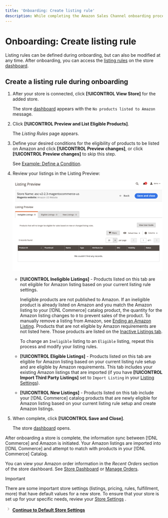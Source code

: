```yaml
---
title: 'Onboarding: Create listing rule'
description: While completing the Amazon Sales Channel onboarding process, create the initial listing rules for generating Amazon listings for your Commerce products.
---
```


# Onboarding: Create listing rule

Listing rules can be defined during onboarding, but can also be modified at any time. After onboarding, you can access the [listing rules](./listing-rules.md) on the store [dashboard](./amazon-store-dashboard.md).

## Create a listing rule during onboarding

1. After your store is connected, click **[!UICONTROL View Store]** for the added store.

   The store [dashboard](./amazon-store-dashboard.md) appears with the `No products listed to Amazon` message.

1. Click **[!UICONTROL Preview and List Eligible Products]**.

   The _Listing Rules_ page appears.

1. Define your desired conditions for the eligibility of products to be listed on Amazon and click **[!UICONTROL Preview changes]**, or click **[!UICONTROL Preview changes]** to skip this step.

   See [Example: Define a Condition](./ob-define-condition-example.md).

1. Review your listings in the Listing Preview:

   ![Listing preview](assets/amazon-ob-listing-preview.png)

   - **[!UICONTROL Ineligible Listings]** - Products listed on this tab are not eligible for Amazon listing based on your current listing rule settings.

      Ineligible products are not published to Amazon. If an ineligible product is already listed on Amazon and you match the Amazon listing to your [!DNL Commerce] catalog product, the quantity for the Amazon listing changes to `0` to prevent sales of the product. To manually remove a listing from Amazon, see [Ending an Amazon Listing](./end-listings-manually.md). Products that are not eligible by Amazon requirements are not listed here. Those products are listed on the [Inactive Listings tab](./inactive-listings.md).

      To change an `Ineligible` listing to an `Eligible` listing, repeat this process and modify your listing rules.

   - **[!UICONTROL Eligible Listings]** - Products listed on this tab are eligible for Amazon listing based on your current listing rule setup and are eligible by Amazon requirements. This tab includes your existing Amazon listings that are imported (if you have **[!UICONTROL Import Third Party Listings]** set to `Import Listing` in your [Listing Settings](./listing-settings.md)).

   - **[!UICONTROL New Listings]** - Products listed on this tab include your [!DNL Commerce] catalog products that are newly eligible for Amazon listing based on your current listing rule setup and create Amazon listings.

1. When complete, click **[!UICONTROL Save and Close]**.

   The store [dashboard](./amazon-store-dashboard.md) opens.

After onboarding a store is complete, the information sync between [!DNL Commerce] and Amazon is initiated. Your Amazon listings are imported into [!DNL Commerce] and attempt to match with products in your [!DNL Commerce] Catalog.

You can view your Amazon order information in the _Recent Orders_ section of the store dashboard. See [Store Dashboard](./amazon-store-dashboard.md) or [Manage Orders](./managing-orders.md).

>[!IMPORTANT]
>
>There are some important store settings (listings, pricing, rules, fulfillment, more) that have default values for a new store. To ensure that your store is set up for your specific needs, review your [Store Settings](./default-store-settings.md) .

![Next icon](assets/btn-next.png) [**Continue to Default Store Settings**](./default-store-settings.md)
